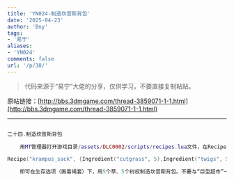 ```yaml
---
title: 'YN024-制造坎普斯背包'
date: '2025-04-23'
author: 'Bny'
tags:
- '易宁'
aliases:
- 'YN024'
comments: false
url: '/p/38/'
---
```


> 代码来源于“易宁”大佬的分享，仅供学习，不要直接复制粘贴。

原帖链接：[http://bbs.3dmgame.com/thread-3859071-1-1.html](http://bbs.3dmgame.com/thread-3859071-1-1.html)

---

```lua  

二十四.制造坎普斯背包

	用MT管理器打开游戏目录/assets/DLC0002/scripts/recipes.lua文件，在Recipe("piggyback", {Ingredient("pigskin", 4), Ingredient("silk", 6), Ingredient("rope", 2)}, RECIPETABS.SURVIVAL, TECH.SCIENCE_TWO)的下一行插入以下内容：

Recipe("krampus_sack", {Ingredient("cutgrass", 5),Ingredient("twigs", 5)}, RECIPETABS.SURVIVAL, TECH.NONE)

	即可在生存选项（画着绳套）下，用5个草、5个树杈制造坎普斯背包。不要与“巨型超市”一同修改，因为“巨型超市”中已经有坎普斯背包出售

```  

